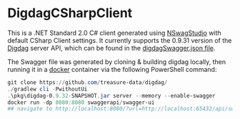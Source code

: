 # DigdagCSharpClient
This is a .NET Standard 2.0 C# client generated using [NSwagStudio](https://github.com/RSuter/NSwag/wiki/NSwagStudio) with default CSharp Client settings.
It currently supports the 0.9.31 version of the [Digdag](https://github.com/treasure-data/digdag/) server API, which can be found in the [digdagSwagger.json file](digdagSwagger.json).

The Swagger file was generated by cloning & building digdag locally, then running it in a [docker](https://www.docker.com/) container via the following PowerShell command:
```powershell
git clone https://github.com/treasure-data/digdag/
./gradlew cli -PwithoutUi
.\pkg\digdag-0.9.32-SNAPSHOT.jar server --memory --enable-swagger
docker run -dp 8080:8080 swaggerapi/swagger-ui
## navigate to http://localhost:8080/?url=http://localhost:65432/api/swagger.json in preferred browser
```